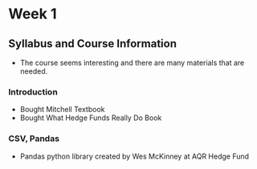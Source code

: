 # Week 1

## Syllabus and Course Information
- The course seems interesting and there are many materials that are needed. 

### Introduction
- Bought Mitchell Textbook
- Bought What Hedge Funds Really Do Book

### CSV, Pandas
- Pandas python library created by Wes McKinney at AQR Hedge Fund
